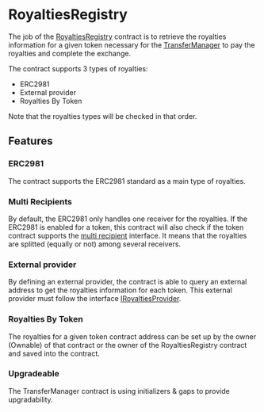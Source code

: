 # RoyaltiesRegistry

The job of the [RoyaltiesRegistry](../contracts/RoyaltiesRegistry.sol) contract
is to retrieve the royalties information for a given token necessary for the
[TransferManager](TransferManager.md) to pay the royalties and complete the
exchange.

The contract supports 3 types of royalties:

- ERC2981
- External provider
- Royalties By Token

Note that the royalties types will be checked in that order.

## Features

### ERC2981

The contract supports the ERC2981 standard as a main type of royalties.

### Multi Recipients

By default, the ERC2981 only handles one receiver for the royalties. If the
ERC2981 is enabled for a token, this contract will also check if the token
contract supports the
[multi recipient](../../dependency-royalty-management/contracts/interfaces/IMultiRoyaltyRecipients.sol)
interface. It means that the royalties are splitted (equally or not) among
several receivers.

### External provider

By defining an external provider, the contract is able to query an external
address to get the royalties information for each token. This external provider
must follow the interface
[IRoyaltiesProvider](../contracts/interfaces/IRoyaltiesProvider.sol).

### Royalties By Token

The royalties for a given token contract address can be set up by the owner
(Ownable) of that contract or the owner of the RoyaltiesRegistry contract and
saved into the contract.

### Upgradeable

The TransferManager contract is using initializers & gaps to provide
upgradability.
